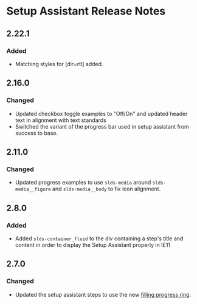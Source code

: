 <!-- Release notes authoring guidelines: http://keepachangelog.com/ -->

# Setup Assistant Release Notes

<!-- ## [Unreleased] -->
## 2.22.1

### Added

- Matching styles for [dir=rtl] added.

## 2.16.0

### Changed

- Updated checkbox toggle examples to "Off/On" and updated header text in alignment with text standards
- Switched the variant of the progress bar used in setup assistant from success to base.

## 2.11.0

### Changed

- Updated progress examples to use `slds-media` around `slds-media__figure` and `slds-media__body` to fix icon alignment.

## 2.8.0

### Added

- Added `slds-container_fluid` to the div containing a step's title and content in order to display the Setup Assistant properly in IE11

## 2.7.0

### Changed

- Updated the setup assistant steps to use the new [filling progress ring](https://lightningdesignsystem.com/components/progress-ring/?example=progress-ring-partially-filled&variant=base).
